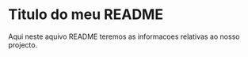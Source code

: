# Titulo do meu README

Aqui neste aquivo README teremos as informacoes relativas ao nosso projecto.
